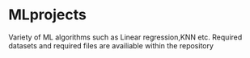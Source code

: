 # MLprojects
Variety of ML algorithms such as Linear regression,KNN etc.
Required datasets and required files are availiable within the repository

